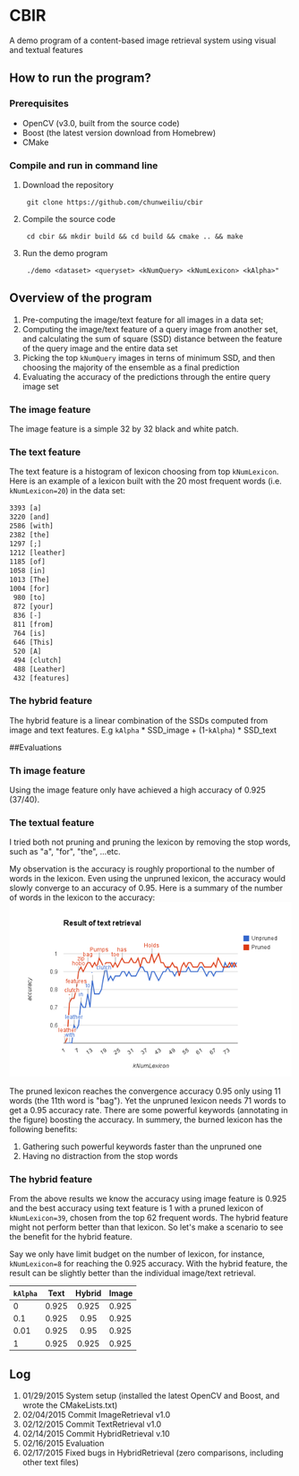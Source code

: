 # CBIR
A demo program of a content-based image retrieval system using visual and textual features

## How to run the program?
### Prerequisites
- OpenCV (v3.0, built from the source code)
- Boost (the latest version download from Homebrew)
- CMake

### Compile and run in command line

1. Download the repository

		git clone https://github.com/chunweiliu/cbir
2. Compile the source code
		
		cd cbir && mkdir build && cd build && cmake .. && make
3. Run the demo program

		./demo <dataset> <queryset> <kNumQuery> <kNumLexicon> <kAlpha>"





## Overview of the program

1. Pre-computing the image/text feature for all images in a data set;
2. Computing the image/text feature of a query image from another set, and calculating the sum of square (SSD) distance between the feature of the query image and the entire data set
3. Picking the top `kNumQuery` images in terns of minimum SSD, and then choosing the majority of the ensemble as a final prediction
4. Evaluating the accuracy of the predictions through the entire query image set

### The image feature
The image feature is a simple 32 by 32 black and white patch.

### The text feature
The text feature is a histogram of lexicon choosing from top `kNumLexicon`. 
Here is an example of a lexicon built with the 20 most frequent words (i.e. `kNumLexicon=20`) in the data set:

~~~
3393 [a]
3220 [and]
2586 [with]
2382 [the]
1297 [;]
1212 [leather]
1185 [of]
1058 [in]
1013 [The]
1004 [for]
 980 [to]
 872 [your]
 836 [-]
 811 [from]
 764 [is]
 646 [This]
 520 [A]
 494 [clutch]
 488 [Leather]
 432 [features]
~~~

### The hybrid feature
The hybrid feature is a linear combination of the SSDs computed from image and text features. E.g `kAlpha` * SSD_image + (1-`kAlpha`) * SSD_text

##Evaluations

### Th image feature
Using the image feature only have achieved a high accuracy of 0.925 (37/40).

### The textual feature
I tried both not pruning and pruning the lexicon by removing the stop words, such as "a", "for", "the", ...etc.

My observation is the accuracy is roughly proportional to  the number of words in the lexicon.
Even using the unpruned lexicon, the accuracy would slowly converge to an accuracy of 0.95.
Here is a summary of the number of words in the lexicon to the accuracy:
![kNumLexicon](images/kNumLexicon.png)

The pruned lexicon reaches the convergence accuracy 0.95 only using 11 words (the 11th word is "bag").
Yet the unpruned lexicon needs 71 words to get a 0.95 accuracy rate.
There are some powerful keywords (annotating in the figure) boosting the accuracy.
In summery, the burned lexicon has the following benefits:
1. Gathering such powerful keywords faster than the unpruned one
2. Having no distraction from the stop words

### The hybrid feature
From the above results we know the accuracy using image feature is 0.925 and the best accuracy using text feature is 1 with a pruned lexicon of `kNumLexicon=39`, chosen from the top 62 frequent words.
The hybrid feature might not perform better than that lexicon.
So let's make a scenario to see the benefit for the hybrid feature.

Say we only have limit budget on the number of lexicon, for instance, `kNumLexicon=8` for reaching the 0.925 accuracy.
With the hybrid feature, the result can be slightly better than the individual image/text retrieval.


| `kAlpha` | Text  | Hybrid | Image |
| -------- |:----: |:------:|:------|
| 0        | 0.925 | 0.925  | 0.925 |
| 0.1      | 0.925 | 0.95   | 0.925 |
| 0.01     | 0.925 | 0.95   | 0.925 |
| 1        | 0.925 | 0.925  | 0.925 |


## Log
1. 01/29/2015 System setup (installed the latest OpenCV and Boost, and wrote the CMakeLists.txt)
2. 02/04/2015 Commit ImageRetrieval v1.0
3. 02/12/2015 Commit TextRetrieval v1.0
5. 02/14/2015 Commit HybridRetrieval v.10
6. 02/16/2015 Evaluation
7. 02/17/2015 Fixed bugs in HybridRetrieval (zero comparisons, including other text files)
